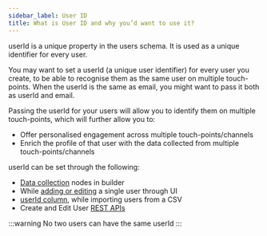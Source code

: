 ```yaml
---
sidebar_label: User ID
title: What is User ID and why you’d want to use it?
---
```


userId is a unique property in the users schema. It is used as a unique identifier for every user.

You may want to set a userId (a unique user identifier) for every user you create, to be able to recognise them as the same user on multiple touch-points. When the userId is the same as email, you might want to pass it both as userId and email. 

Passing the userId for your users will allow you to identify them on multiple touch-points, which will further allow you to:

- Offer personalised engagement across multiple touch-points/channels
- Enrich the profile of that user with the data collected from multiple touch-points/channels

userId can be set through the following:

- [Data collection](enriching_user_profiles/builder_capture_data#using-builder-to-create--update-user-records-in-users-table) nodes in builder
- While [adding or editing](../user_data_segments/manage_user_data#add--edit-users) a single user through UI
- [userId column](./create_audience_group_csv#using-the-userid-column-to-identify-users), while importing users from a CSV
- Create and Edit User [REST APIs](./send_user_data_event_rest_api)

:::warning
No two users can have the same userId
:::
